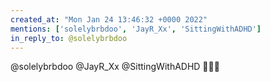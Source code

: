 ```yaml
---
created_at: "Mon Jan 24 13:46:32 +0000 2022"
mentions: ['solelybrbdoo', 'JayR_Xx', 'SittingWithADHD']
in_reply_to: @solelybrbdoo
---
```


@solelybrbdoo @JayR_Xx @SittingWithADHD 🤣🤣🤣